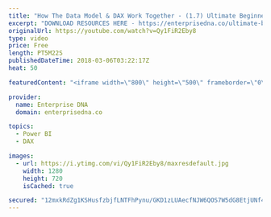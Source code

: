 ```yaml
---
title: "How The Data Model & DAX Work Together - (1.7) Ultimate Beginners Guide to DAX 2019"
excerpt: "DOWNLOAD RESOURCES HERE - https://enterprisedna.co/ultimate-beginners-guide-to-dax-resource-downloads/ START FROM THE BEGINNING - https://www.youtube.com/playlist?list=PL1myWUzvmmDGmLfty3BDluz8nzme1dZxg  Follow along to the beginners guide DAX tutorials by using the demo data available for download."
originalUrl: https://youtube.com/watch?v=Qy1FiR2Eby8
type: video
price: Free
length: PT5M22S
publishedDateTime: 2018-03-06T03:22:17Z
heat: 50

featuredContent: "<iframe width=\"800\" height=\"500\" frameborder=\"0\" src=\"https://www.youtube.com/embed/Qy1FiR2Eby8\" allow=\"accelerometer; autoplay; encrypted-media; gyroscope; picture-in-picture\" allowfullscreen></iframe>"

provider:
  name: Enterprise DNA
  domain: enterprisedna.co

topics:
  - Power BI
  - DAX

images:
  - url: https://i.ytimg.com/vi/Qy1FiR2Eby8/maxresdefault.jpg
    width: 1280
    height: 720
    isCached: true

secured: "12mxkRdZg1KSHusfzbjfLNTFhPynu/GKD1zLUAecfNJW6QOS7W5dG8EtjUNf4dCGV2Q9on/GFx9ZlRydOZ+QoNeSl0ZOp6xQdpmoVH+BYoTDsENqOTBNpI7uCequbWr51j3WsdO1uAvAKrb/sWDc6qDOoxgjrkdS4TuoMgexev0LXBwppy/rMVORFA6ZnGFe38grJLkUNhP7eEg1OuBULn971IC5/qempho2sHFaYiJbTvs1UZiCVHXa1IhV+aTaV3/OQ/mAD1bF8cUToFF95qaOpP7imWV0F7TbVPFUm1dF82jbbqxkBBj00VTN/e85GHLDXuZL7NzbCLDn9ZQ3g90UXiRKqJeidXBJaCrI7W/DgJgNWLwOPWT2813uNRf816CVaxWfAwoxDM9TGS2iv4xnR8BIuOl3jK8UM0Puz2o=;8TZ2P/GaJaJKgk3GhxJP6Q=="
---
```


